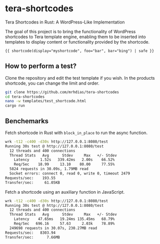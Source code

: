 # tera-shortcodes
Tera Shortcodes in Rust: A WordPress-Like Implementation

The goal of this project is to bring the functionality of WordPress shortcodes to Tera template engine, enabling them to be inserted into templates to display content or functionality provided by the shortcode.

```html
{{ shortcode(display="myshortcode", foo="bar", bar="bing") | safe }}
```

## How to perform a test?

Clone the repository and edit the test template if you wish. In the products shortcode, you can change the limit and order.

```sh
git clone https://github.com/mrhdias/tera-shortcodes
cd tera-shortcodes
nano -w templates/test_shortcode.html
cargo run
```

## Benchemarks

Fetch shortcode in Rust with `block_in_place` to run the async function.
```sh
wrk -t12 -c400 -d30s http://127.0.0.1:8080/test
Running 30s test @ http://127.0.0.1:8080/test
  12 threads and 400 connections
  Thread Stats   Avg      Stdev     Max   +/- Stdev
    Latency     1.52s   339.42ms   2.00s    66.52%
    Req/Sec    18.99     13.10    80.00     77.55%
  5824 requests in 30.09s, 1.79MB read
  Socket errors: connect 0, read 0, write 0, timeout 2479
Requests/sec:    193.55
Transfer/sec:     61.05KB
```
Fetch a shortcode using an auxiliary function in JavaScript.
```sh
wrk -t12 -c400 -d30s http://127.0.0.1:8080/test
Running 30s test @ http://127.0.0.1:8080/test
  12 threads and 400 connections
  Thread Stats   Avg      Stdev     Max   +/- Stdev
    Latency    47.65ms   19.24ms 135.45ms   68.79%
    Req/Sec   696.16     57.63     2.03k    78.89%
  249698 requests in 30.07s, 230.27MB read
Requests/sec:   8303.94
Transfer/sec:      7.66MB
```